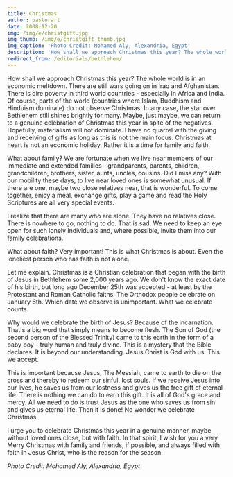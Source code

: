 ```yaml
---
title: Christmas
author: pastorart
date: 2008-12-20
img: /img/e/christgift.jpg
img_thumb: /img/e/christgift_thumb.jpg
img_caption: 'Photo Credit: Mohamed Aly, Alexandria, Egypt'
description: 'How shall we approach Christmas this year? The whole world is in an economic meltdown. There are still wars going on in Iraq and Afghanistan. There is dire poverty in third world countries - especially in Africa and India. Of course, parts of the world (countries where Islam, Buddhism and Hinduism dominate) do not observe Christmas. In any case, the star over Bethlehem still shines brightly for many.'
redirect_from: /editorials/bethlehem/
---
```


How shall we approach Christmas this year? The whole world is in an economic meltdown. There are still wars going on in Iraq and Afghanistan. There is dire poverty in third world countries - especially in Africa and India. Of course, parts of the world (countries where Islam, Buddhism and Hinduism dominate) do not observe Christmas. In any case, the star over Bethlehem still shines brightly for many. Maybe, just maybe, we can return to a genuine celebration of Christmas this year in spite of the negatives. Hopefully, materialism will not dominate. I have no quarrel with the giving and receiving of gifts as long as this is not the main focus. Christmas at heart is not an economic holiday. Rather it is a time for family and faith.

What about family? We are fortunate when we live near members of our immediate and extended families&mdash;grandparents, parents, children, grandchildren, brothers, sister, aunts, uncles, cousins. Did I miss any? With our mobility these days, to live near loved ones is somewhat unusual. If there are one, maybe two close relatives near, that is wonderful. To come together, enjoy a meal, exchange gifts, play a game and read the Holy Scriptures are all very special events.

I realize that there are many who are alone. They have no relatives close. There is nowhere to go, nothing to do. That is sad. We need to keep an eye open for such lonely individuals and, where possible, invite them into our family celebrations.

What about faith? Very important! This is what Christmas is about. Even the loneliest person who has faith is not alone.

Let me explain. Christmas is a Christian celebration that began with the birth of Jesus in Bethlehem some 2,000 years ago. We don't know the exact date of his birth, but long ago December 25th was accepted - at least by the Protestant and Roman Catholic faiths. The Orthodox people celebrate on January 6th. Which date we observe is unimportant. What we celebrate counts.

Why would we celebrate the birth of Jesus? Because of the incarnation. That's a big word that simply means to become flesh. The Son of God (the second person of the Blessed Trinity) came to this earth in the form of a baby boy - truly human and truly divine. This is a mystery that the Bible declares. It is beyond our understanding. Jesus Christ is God with us. This we accept.

This is important because Jesus, The Messiah, came to earth to die on the cross and thereby to redeem our sinful, lost souls. If we receive Jesus into our lives, he saves us from our lostness and gives us the free gift of eternal life. There is nothing we can do to earn this gift. It is all of God's grace and mercy. All we need to do is trust Jesus as the one who saves us from sin and gives us eternal life. Then it is done! No wonder we celebrate Christmas.

I urge you to celebrate Christmas this year in a genuine manner, maybe without loved ones close, but with faith. In that spirit, I wish for you a very Merry Christmas with family and friends, if possible, and always filled with faith in Jesus Christ, who is the reason for the season.

*Photo Credit: Mohamed Aly, Alexandria, Egypt*
